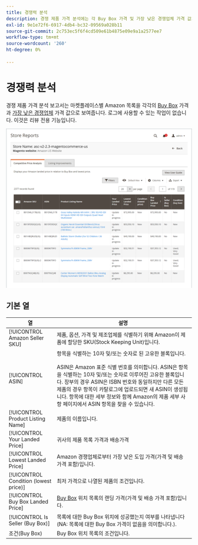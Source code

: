 ```yaml
---
title: 경쟁력 분석
description: 경쟁 제품 가격 분석에는 각 Buy Box 가격 및 가장 낮은 경쟁업체 가격 값과 함께 마켓플레이스당 Amazon 목록이 표시됩니다.
exl-id: 9e1e72f6-6917-4db4-bc32-09569a028b11
source-git-commit: 2c753ec5f6f4cd509e61b4875e09e9a1a2577ee7
workflow-type: tm+mt
source-wordcount: '260'
ht-degree: 0%

---
```


# 경쟁력 분석

경쟁 제품 가격 분석 보고서는 마켓플레이스별 Amazon 목록을 각각의 [Buy Box](./buy-box-competitor-pricing.md) 가격과 [가장 낮은 경쟁업체](./lowest-competitor-pricing.md) 가격 값으로 보여줍니다. 로그에 사용할 수 있는 작업이 없습니다. 이것은 리뷰 전용 기능입니다.

![경쟁업체 가격 분석 보고서](assets/amazon-competitive-price-analysis.png)

## 기본 열

| 열 | 설명 |
|--- |--- |
| [!UICONTROL Amazon Seller SKU] | 제품, 옵션, 가격 및 제조업체를 식별하기 위해 Amazon이 제품에 할당한 SKU(Stock Keeping Unit)입니다. |
| [!UICONTROL ASIN] | 항목을 식별하는 10자 및/또는 숫자로 된 고유한 블록입니다.<br><br>ASIN은 Amazon 표준 식별 번호를 의미합니다. ASIN은 항목을 식별하는 10자 및/또는 숫자로 이루어진 고유한 블록입니다. 장부의 경우 ASIN은 ISBN 번호와 동일하지만 다른 모든 제품의 경우 항목이 카탈로그에 업로드되면 새 ASIN이 생성됩니다. 항목에 대한 세부 정보와 함께 Amazon의 제품 세부 사항 페이지에서 ASIN 항목을 찾을 수 있습니다. |
| [!UICONTROL Product Listing Name] | 제품의 이름입니다. |
| [!UICONTROL Your Landed Price] | 귀사의 제품 목록 가격과 배송가격 |
| [!UICONTROL Lowest Landed Price] | Amazon 경쟁업체로부터 가장 낮은 도입 가격(가격 및 배송 가격 포함)입니다. |
| [!UICONTROL Condition (lowest price)] | 최저 가격으로 나열된 제품의 조건입니다. |
| [!UICONTROL Buy Box Landed Price] | [Buy Box](./buy-box-competitor-pricing.md) 위치 목록의 랜딩 가격(가격 및 배송 가격 포함)입니다. |
| [!UICONTROL Is Seller (Buy Box)] | 목록에 대한 Buy Box 위치에 성공했는지 여부를 나타냅니다(NA: 목록에 대한 Buy Box 가격이 없음을 의미합니다.). |
| 조건(Buy Box) | Buy Box 위치 목록의 조건입니다. |
